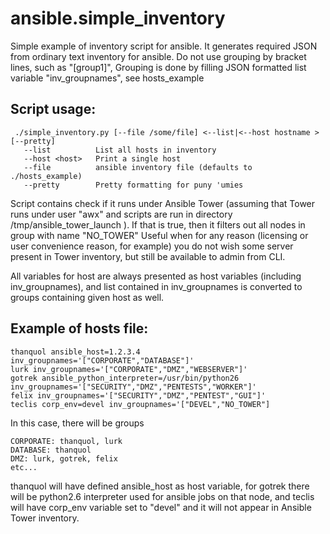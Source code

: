 # ansible.simple_inventory

Simple example of inventory script for ansible. It generates required
JSON from ordinary text inventory for ansible. Do not use grouping by
bracket lines, such as "[group1]", Grouping is done by filling JSON
formatted list variable "inv_groupnames", see hosts_example

## Script usage:

```
 ./simple_inventory.py [--file /some/file] <--list|<--host hostname > [--pretty]
   --list          List all hosts in inventory
   --host <host>   Print a single host
   --file          ansible inventory file (defaults to ./hosts_example)
   --pretty        Pretty formatting for puny 'umies
```

Script contains check if it runs under Ansible Tower (assuming that Tower runs
under user "awx" and scripts are run in directory /tmp/ansible_tower_launch ).
If that is true, then it filters out all nodes in group with name "NO_TOWER"
Useful when for any reason (licensing or user convenience reason, for example)
you do not wish some server present in Tower inventory, but still be available
to admin from CLI.

All variables for host are always presented as host variables (including
inv_groupnames), and list contained in inv_groupnames is converted to groups containing 
given host as well.

## Example of hosts file:
```
thanquol ansible_host=1.2.3.4 inv_groupnames='["CORPORATE","DATABASE"]'
lurk inv_groupnames='["CORPORATE","DMZ","WEBSERVER"]'
gotrek ansible_python_interpreter=/usr/bin/python26 inv_groupnames='["SECURITY","DMZ","PENTESTS","WORKER"]'
felix inv_groupnames='["SECURITY","DMZ","PENTEST","GUI"]'
teclis corp_env=devel inv_groupnames='["DEVEL","NO_TOWER"]
```

In this case, there will be groups
```
CORPORATE: thanquol, lurk
DATABASE: thanquol
DMZ: lurk, gotrek, felix
etc...
```

thanquol will have defined ansible_host as host variable, for gotrek there will be
python2.6 interpreter used for ansible jobs on that node, and teclis will have
corp_env variable set to "devel" and it will not appear in Ansible Tower inventory.



